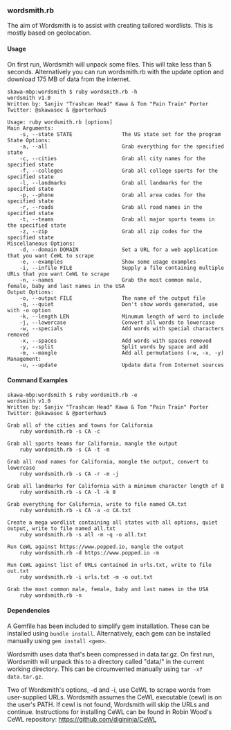 ### wordsmith.rb 

The aim of Wordsmith is to assist with creating tailored wordlists. This is mostly based on geolocation. 

#### Usage

On first run, Wordsmith will unpack some files. This will take less than 5 seconds.
Alternatively you can run wordsmith.rb with the update option and download 175 MB of data from the internet.

``` shell
skawa-mbp:wordsmith $ ruby wordsmith.rb -h
wordsmith v1.0
Written by: Sanjiv "Trashcan Head" Kawa & Tom "Pain Train" Porter
Twitter: @skawasec & @porterhau5

Usage: ruby wordsmith.rb [options]
Main Arguments:
    -s, --state STATE                The US state set for the program
State Options:
    -a, --all                        Grab everything for the specified state
    -c, --cities                     Grab all city names for the specified state
    -f, --colleges                   Grab all college sports for the specified state
    -l, --landmarks                  Grab all landmarks for the specified state
    -p, --phone                      Grab all area codes for the specified state
    -r, --roads                      Grab all road names in the specified state
    -t, --teams                      Grab all major sports teams in the specified state
    -z, --zip                        Grab all zip codes for the specified state
Miscellaneous Options:
    -d, --domain DOMAIN              Set a URL for a web application that you want CeWL to scrape
    -e, --examples                   Show some usage examples
    -i, --infile FILE                Supply a file containing multiple URLs that you want CeWL to scrape
    -n, --names                      Grab the most common male, female, baby and last names in the USA
Output Options:
    -o, --output FILE                The name of the output file
    -q, --quiet                      Don't show words generated, use with -o option
    -k, --length LEN                 Minumum length of word to include
    -j, --lowercase                  Convert all words to lowercase
    -w, --specials                   Add words with special characters removed
    -x, --spaces                     Add words with spaces removed
    -y, --split                      Split words by space and add
    -m, --mangle                     Add all permutations (-w, -x, -y)
Management:
    -u, --update                     Update data from Internet sources
```

#### Command Examples
```
skawa-mbp:wordsmith $ ruby wordsmith.rb -e
wordsmith v1.0
Written by: Sanjiv "Trashcan Head" Kawa & Tom "Pain Train" Porter
Twitter: @skawasec & @porterhau5

Grab all of the cities and towns for California
    ruby wordsmith.rb -s CA -c

Grab all sports teams for California, mangle the output
    ruby wordsmith.rb -s CA -t -m

Grab all road names for California, mangle the output, convert to lowercase
    ruby wordsmith.rb -s CA -r -m -j

Grab all landmarks for California with a minimum character length of 8
    ruby wordsmith.rb -s CA -l -k 8

Grab everything for California, write to file named CA.txt
    ruby wordsmith.rb -s CA -a -o CA.txt

Create a mega wordlist containing all states with all options, quiet output, write to file named all.txt
    ruby wordsmith.rb -s all -m -q -o all.txt

Run CeWL against https://www.popped.io, mangle the output
    ruby wordsmith.rb -d https://www.popped.io -m

Run CeWL against list of URLs contained in urls.txt, write to file out.txt
    ruby wordsmith.rb -i urls.txt -m -o out.txt

Grab the most common male, female, baby and last names in the USA
    ruby wordsmith.rb -n
```

#### Dependencies
A Gemfile has been included to simplify gem installation. These can be installed using `bundle install`. Alternatively, each gem can be installed manually using `gem install <gem>`.

Wordsmith uses data that's been compressed in data.tar.gz. On first run, Wordsmith will unpack this to a directory called "data/" in the current working directory. This can be circumvented manually using `tar -xf data.tar.gz`. 

Two of Wordsmith's options, -d and -i, use CeWL to scrape words from user-supplied URLs. Wordsmith assumes the CeWL executable (cewl) is on the user's PATH. If cewl is not found, Wordsmith will skip the URLs and continue. Instructions for installing CeWL can be found in Robin Wood's CeWL repository: https://github.com/digininja/CeWL
